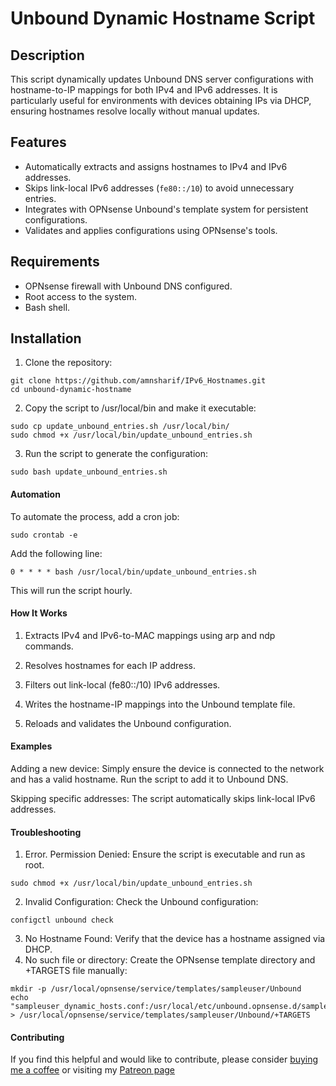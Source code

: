 
# Unbound Dynamic Hostname Script
## Description
This script dynamically updates Unbound DNS server configurations with hostname-to-IP mappings for both IPv4 and IPv6 addresses. It is particularly useful for environments with devices obtaining IPs via DHCP, ensuring hostnames resolve locally without manual updates.
## Features
- Automatically extracts and assigns hostnames to IPv4 and IPv6 addresses.
- Skips link-local IPv6 addresses (`fe80::/10`) to avoid unnecessary entries.
- Integrates with OPNsense Unbound's template system for persistent configurations.
- Validates and applies configurations using OPNsense's tools.
## Requirements
- OPNsense firewall with Unbound DNS configured.
- Root access to the system.
- Bash shell.

## Installation
1. Clone the repository:
```
git clone https://github.com/amnsharif/IPv6_Hostnames.git
cd unbound-dynamic-hostname
```
2. Copy the script to /usr/local/bin and make it executable:
```
sudo cp update_unbound_entries.sh /usr/local/bin/
sudo chmod +x /usr/local/bin/update_unbound_entries.sh
```
3. Run the script to generate the configuration:
```
sudo bash update_unbound_entries.sh
```
#### **Automation**
To automate the process, add a cron job:
```
sudo crontab -e
```
Add the following line:
```
0 * * * * bash /usr/local/bin/update_unbound_entries.sh
```
This will run the script hourly.

#### **How It Works**
1. Extracts IPv4 and IPv6-to-MAC mappings using arp and ndp commands.

2. Resolves hostnames for each IP address.

3. Filters out link-local (fe80::/10) IPv6 addresses.

4. Writes the hostname-IP mappings into the Unbound template file.

5. Reloads and validates the Unbound configuration.

#### **Examples**

Adding a new device: Simply ensure the device is connected to the network and has a valid hostname. Run the script to add it to Unbound DNS.

Skipping specific addresses: The script automatically skips link-local IPv6 addresses.

#### **Troubleshooting**

1. Error. Permission Denied: Ensure the script is executable and run as root.
```
sudo chmod +x /usr/local/bin/update_unbound_entries.sh
```
2. Invalid Configuration: Check the Unbound configuration:
```
configctl unbound check
```
3. No Hostname Found: Verify that the device has a hostname assigned via DHCP.
4. No such file or directory:
   Create the OPNsense template directory and +TARGETS file manually:
```
mkdir -p /usr/local/opnsense/service/templates/sampleuser/Unbound
echo "sampleuser_dynamic_hosts.conf:/usr/local/etc/unbound.opnsense.d/sampleuser_dynamic_hosts.conf" > /usr/local/opnsense/service/templates/sampleuser/Unbound/+TARGETS
```

#### **Contributing**
If you find this helpful and would like to contribute, please consider [buying me a coffee](https://buymeacoffee.com/amnsharif) or visiting my [Patreon page](
https://patreon.com/amnsharif?utm_medium=unknown&utm_source=join_link&utm_campaign=creatorshare_creator&utm_content=copyLink)
